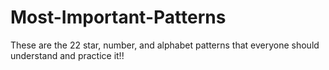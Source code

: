 # Most-Important-Patterns


These are the 22 star, number, and alphabet patterns that everyone should understand and practice it!!
